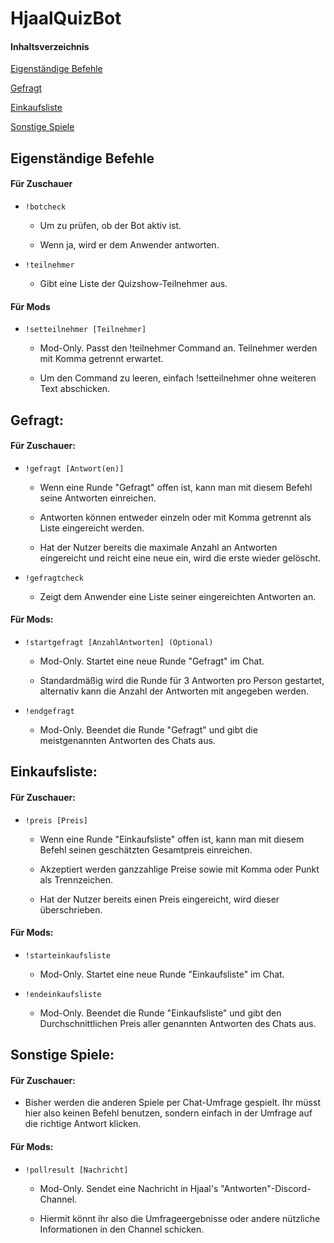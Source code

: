 # HjaalQuizBot

#### Inhaltsverzeichnis
[Eigenständige Befehle](#Eigenständige)

[Gefragt](#Gefragt)

[Einkaufsliste](#Einkaufsliste)

[Sonstige Spiele](#Sonstige)

## Eigenständige Befehle

#### Für Zuschauer

* `!botcheck`

  * Um zu prüfen, ob der Bot aktiv ist.

  * Wenn ja, wird er dem Anwender antworten.

* `!teilnehmer`

  * Gibt eine Liste der Quizshow-Teilnehmer aus.

#### Für Mods

* `!setteilnehmer [Teilnehmer]`

  * Mod-Only. Passt den !teilnehmer Command an. Teilnehmer werden mit Komma getrennt erwartet.

  * Um den Command zu leeren, einfach !setteilnehmer ohne weiteren Text abschicken.



## Gefragt:

#### Für Zuschauer:

* `!gefragt [Antwort(en)]`

  * Wenn eine Runde "Gefragt" offen ist, kann man mit diesem Befehl seine Antworten einreichen.

  * Antworten können entweder einzeln oder mit Komma getrennt als Liste eingereicht werden.

  * Hat der Nutzer bereits die maximale Anzahl an Antworten eingereicht und reicht eine neue ein, wird die erste wieder gelöscht.

* `!gefragtcheck`

  * Zeigt dem Anwender eine Liste seiner eingereichten Antworten an.

#### Für Mods:

* `!startgefragt [AnzahlAntworten] (Optional)`

  * Mod-Only. Startet eine neue Runde "Gefragt" im Chat. 

  * Standardmäßig wird die Runde für 3 Antworten pro Person gestartet, alternativ kann die Anzahl der Antworten mit angegeben werden.

* `!endgefragt`

  * Mod-Only. Beendet die Runde "Gefragt" und gibt die meistgenannten Antworten des Chats aus.



## Einkaufsliste:

#### Für Zuschauer:

* `!preis [Preis]`

  * Wenn eine Runde "Einkaufsliste" offen ist, kann man mit diesem Befehl seinen geschätzten Gesamtpreis einreichen.

  * Akzeptiert werden ganzzahlige Preise sowie mit Komma oder Punkt als Trennzeichen.

  * Hat der Nutzer bereits einen Preis eingereicht, wird dieser überschrieben.

#### Für Mods:

* `!starteinkaufsliste`

  * Mod-Only. Startet eine neue Runde "Einkaufsliste" im Chat.

* `!endeinkaufsliste`

  * Mod-Only. Beendet die Runde "Einkaufsliste" und gibt den Durchschnittlichen Preis aller genannten Antworten des Chats aus.



## Sonstige Spiele:

#### Für Zuschauer:

* Bisher werden die anderen Spiele per Chat-Umfrage gespielt. Ihr müsst hier also keinen Befehl benutzen, sondern einfach in der Umfrage auf die richtige Antwort klicken.

#### Für Mods:

* `!pollresult [Nachricht]`

  * Mod-Only. Sendet eine Nachricht in Hjaal's "Antworten"-Discord-Channel.

  * Hiermit könnt ihr also die Umfrageergebnisse oder andere nützliche Informationen in den Channel schicken.
